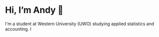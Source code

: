 # Hi, I’m Andy 👋

I'm a student at Western University (UWO) studying applied statistics and accounting. I



